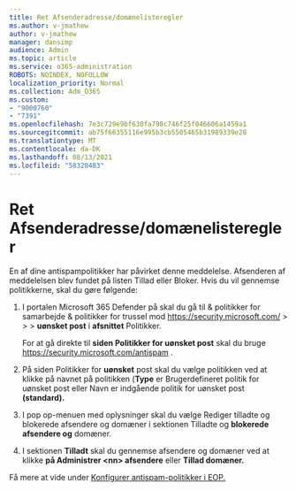```yaml
---
title: Ret Afsenderadresse/domænelisteregler
ms.author: v-jmathew
author: v-jmathew
manager: dansimp
audience: Admin
ms.topic: article
ms.service: o365-administration
ROBOTS: NOINDEX, NOFOLLOW
localization_priority: Normal
ms.collection: Adm_O365
ms.custom:
- "9000760"
- "7391"
ms.openlocfilehash: 7e3c729e9bf630fa798c746f25f046606a1459a1
ms.sourcegitcommit: ab75f66355116e995b3cb5505465b31989339e28
ms.translationtype: MT
ms.contentlocale: da-DK
ms.lasthandoff: 08/13/2021
ms.locfileid: "58320483"
---
```

# <a name="fix-sender-addressdomain-list-rules"></a>Ret Afsenderadresse/domænelisteregler

En af dine antispampolitikker har påvirket denne meddelelse. Afsenderen af meddelelsen blev fundet på listen Tillad eller Bloker. Hvis du vil gennemse politikkerne, skal du gøre følgende:

1. I portalen Microsoft 365 Defender på skal du gå til & politikker for samarbejde & politikker for trussel mod <https://security.microsoft.com/>  \>  \>  \> **uønsket post** i **afsnittet** Politikker.

   For at gå direkte til **siden Politikker for uønsket post** skal du bruge <https://security.microsoft.com/antispam> .

2. På siden Politikker for **uønsket** post skal du vælge politikken ved  at klikke på  navnet på politikken (**Type** er Brugerdefineret politik for uønsket post eller Navn er indgående politik for uønsket post **(standard).**
3. I pop op-menuen med  oplysninger skal du vælge Rediger tilladte og blokerede afsendere og domæner i sektionen Tilladte og **blokerede afsendere og** domæner.
4. I sektionen **Tilladt** skal du gennemse afsendere og domæner ved at klikke **på Administrer \<nn\> afsendere** eller **Tillad domæner.**

Få mere at vide under [Konfigurer antispam-politikker i EOP.](https://docs.microsoft.com/microsoft-365/security/office-365-security/configure-your-spam-filter-policies)
